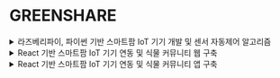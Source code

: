 <h1>GREENSHARE</h1>

<details>
<summary>
  라즈베리파이, 파이썬 기반 스마트팜 IoT 기기 개발 및 센서 자동제어 알고리즘
</summary>

<h3>프로젝트 개요</h3>
<p>라즈베리파이, 파이썬을 이용해 환경을 측정하는 프로젝트 개요는 다음과 같습니다. 관리자는 작물 재배 환경과 적정환경 비교 & 농장 자동화 제공이 IoT 기기를 이용한 최종 목표입니다.</p>

![image](https://github.com/user-attachments/assets/b6c245cb-d9db-444e-9268-400e87562370)
  
![image](https://github.com/user-attachments/assets/e48e0673-be8c-4e07-b619-cc5a07013dda)

![image](https://github.com/user-attachments/assets/47b79f18-124e-4ec8-b5a8-9959cff11293)



<div align="center">
  <details>
    <summary>
파이썬 코드 전체
    </summary>

![image](https://github.com/user-attachments/assets/3a6a78c8-dd51-4a97-b2cc-b8de7e5f0b33)


  </details>
</div>

![image](https://github.com/user-attachments/assets/7251adcb-5275-495e-82d2-1e0474d44de2)




![image](https://github.com/user-attachments/assets/a33e8591-4bde-4946-951a-b5ea2e307c54)


</details>

<details>
<summary>
  React 기반 스마트팜 IoT 기기 연동 및 식물 커뮤니티 웹 구축
</summary>
   
![image](https://github.com/user-attachments/assets/1a58cb58-3a91-4a25-adfb-cb465391b956)
  
</details>

<details>
<summary>
  React 기반 스마트팜 IoT 기기 연동 및 식물 커뮤니티 앱 구축
</summary>

<h3> 프로젝트 개요</h3>
<p>greenShare 앱의 프로젝트 개요는 다음과 같습니다. 관리자는 작물 재배 환경과 적정환경 비교 & 농장 자동화 제공
일반 사용자는 노하우를 공유하고 소통을 통해 작물을 키울때 드는 불편함 해소하는 앱 커뮤니티를 만드는 것이 목표입니다.</p>
<div> </div>
<div> </div>
<div><p></p> </div>

![image](https://github.com/user-attachments/assets/5059b8c0-ffd9-47b7-a736-10ad6d343a52)


![image](https://github.com/user-attachments/assets/2a7ac5cf-b8ec-414e-90a8-480186770d6f)

<h3> 디자인 개요</h3>
<p>사용자가 한눈에 보기 쉽게 앱을 디자인 하였습니다.</p>

![image](https://github.com/user-attachments/assets/663989b3-9bcf-45be-9372-5b62b17631c3)

![image](https://github.com/user-attachments/assets/62e8b365-30c0-4b52-97e4-944e69fdc5c6)

![image](https://github.com/user-attachments/assets/393ab9ea-54aa-48d8-ba17-aab68778112f)

![image](https://github.com/user-attachments/assets/c6c40d3c-bd87-46b6-8601-acf65ef6ec9f)

![image](https://github.com/user-attachments/assets/3f47a14d-b5c6-4f2a-a990-64788a8d6094)

![image](https://github.com/user-attachments/assets/950e7fe6-04ae-4c41-ae32-9b6cfc7c6fb9)

![image](https://github.com/user-attachments/assets/16f8dcbc-8a77-4752-8d94-7e8d4750a5e2)

![image](https://github.com/user-attachments/assets/be1d525b-1765-48f5-856a-cea9d6fdb9ec)





</details>


